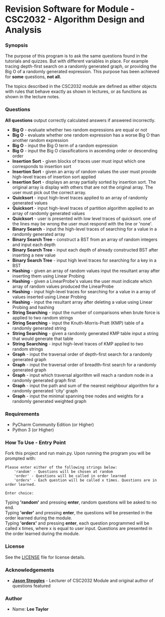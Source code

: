 # Revision Software for Module - CSC2032 - Algorithm Design and Analysis
### Synopsis 
The purpose of this program is to ask the same questions found in the tutorials and quizzes. But with different variables 
in place.
For example tracing depth-first search on a randomly generated graph, or providing the Big O of a randomly generated 
expression. This purpose has been achieved for <b>some</b> questions, <b> not all.</b> 

The topics described in the CSC2032 module are defined as either objects with rules that behave exactly as shown in 
lectures, or as functions as shown in the lecture notes. 

### Questions
<b>All questions</b> output correctly calculated answers if answered incorrectly.
* <b>Big O</b> - evaluate whether two random expressions are equal or not
* <b>Big O</b> - evaluate whether one random expression has a worse Big O than another random expression
* <b>Big O</b> - input the Big O term of a random expression
* <b>Big O</b> - input the Big O classifications in ascending order or descending order
* <b>Insertion Sort</b> - given blocks of traces user must input which one corresponds to insertion sort
* <b>Insertion Sort</b> - given an array of random values the user must provide high-level traces of insertion sort applied
* <b>Insertion Sort</b> - displays an array partially sorted by insertion sort. The original array is display with others that are not 
the original array. The user must pick out the correct array. 
* <b>Quicksort</b> - input high-level traces applied to an array of randomly generated values
* <b>Quicksort</b> - input high-level traces of partition algorithm applied to an array of randomly generated values
* <b>Quicksort</b> - user is presented with low level traces of quicksort. one of the lines may be wrong the user must respond 
with the line or 'none'.
* <b>Binary Search</b> - input the high-level traces of searching for a value in a randomly generated array
* <b>Binary Search Tree</b> - construct a BST from an array of random integers and input each depth
* <b>Binary Search Tree</b> - input each depth of already constructed BST after inserting a new value
* <b>Binary Search Tree</b> - input high level traces for searching for a key in a BST
* <b>Hashing</b> - given an array of random values input the resultant array after inserting them using Linear Probing
* <b>Hashing</b> - given a LinearProbe's values the user must indicate which array of random values produced the LinearProbe
* <b>Hashing</b> - input high-level traces for searching for a value in a array of values inserted using Linear Probing
* <b>Hashing</b> - input the resultant array after deleting a value using Linear Probing and hashing
* <b>String Searching</b> - input the number of comparisons when brute force is applied to two random strings
* <b>String Searching</b> - input the Knuth-Morris-Pratt (KMP) table of a randomly generated string
* <b>String Searching</b> - given a randomly generated KMP table input a string that would generate that table 
* <b>String Searching</b> - input high-level traces of KMP applied to two random strings
* <b>Graph</b> - input the traversal order of depth-first search for a randomly generated graph
* <b>Graph</b> - input the traversal order of breadth-first search for a randomly generated graph
* <b>Graph</b> - input which traversal algorithm will reach a random node in a randomly generated graph first
* <b>Graph</b> - input the path and sum of the nearest neighbour algorithm for a randomly generated 'city' graph
* <b>Graph</b> - input the minimal spanning tree nodes and weights for a randomly generated weighted graph

### Requirements
* PyCharm Community Edition (or Higher)  
* Python 3 (or Higher)

### How To Use - Entry Point
Fork this project and run main.py. Upon running the program you will be prompted with:

    Please enter either of the following strings below: 
        'random' - Questions will be chosen at random
        'order' - Questions will be called in order learned
        'orderx' - Each question will be called x times. Questions are in order learned.

    Enter choice: 
Typing <b>'random'</b> and pressing <b>enter</b>, random questions will be asked to no end.  
Typing <b>'order'</b> and pressing <b>enter</b>, the questions will be presented in the order learned during the module.  
Typing <b>'orderx'</b> and pressing <b>enter</b>, each question programmed will be called x times, where x is equal to
user input. Questions are presented in the order learned during the module.
    
### License

See the [LICENSE](/LICENSE) file for license details.

### Acknowledgements

* <b>[Jason Steggles](https://www.ncl.ac.uk/computing/people/profile/jasonsteggles.html#background)</b> -
 Lecturer of CSC2032 Module and original author of questions featured

### Author

* Name: <b>Lee Taylor</b>
